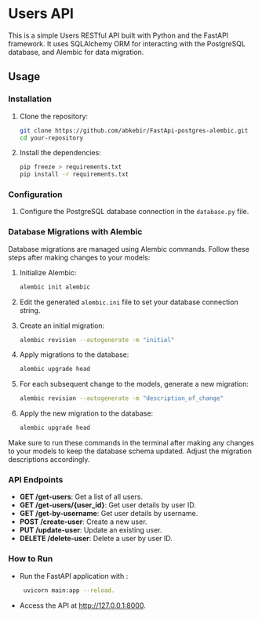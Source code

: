 # Users API

This is a simple Users RESTful API built with Python and the FastAPI framework. It uses SQLAlchemy ORM for interacting with the PostgreSQL database, and Alembic for data migration.

## Usage

### Installation

1. Clone the repository:

    ```bash
    git clone https://github.com/abkebir/FastApi-postgres-alembic.git
    cd your-repository
    ```

2. Install the dependencies:

    ```bash
    pip freeze > requirements.txt
    pip install -r requirements.txt
    ```

### Configuration

1. Configure the PostgreSQL database connection in the `database.py` file.

### Database Migrations with Alembic

Database migrations are managed using Alembic commands. Follow these steps after making changes to your models:

1. Initialize Alembic:

    ```bash
    alembic init alembic
    ```

2. Edit the generated `alembic.ini` file to set your database connection string.

3. Create an initial migration:

    ```bash
    alembic revision --autogenerate -m "initial"
    ```

4. Apply migrations to the database:

    ```bash
    alembic upgrade head
    ```

5. For each subsequent change to the models, generate a new migration:

    ```bash
    alembic revision --autogenerate -m "description_of_change"
    ```

6. Apply the new migration to the database:

    ```bash
    alembic upgrade head
    ```

Make sure to run these commands in the terminal after making any changes to your models to keep the database schema updated. Adjust the migration descriptions accordingly.

### API Endpoints

- **GET /get-users**: Get a list of all users.
- **GET /get-users/{user_id}**: Get user details by user ID.
- **GET /get-by-username**: Get user details by username.
- **POST /create-user**: Create a new user.
- **PUT /update-user**: Update an existing user.
- **DELETE /delete-user**: Delete a user by user ID.

### How to Run
- Run the FastAPI application with :
  ```bash
   uvicorn main:app --reload.
   ```
- Access the API at http://127.0.0.1:8000.
